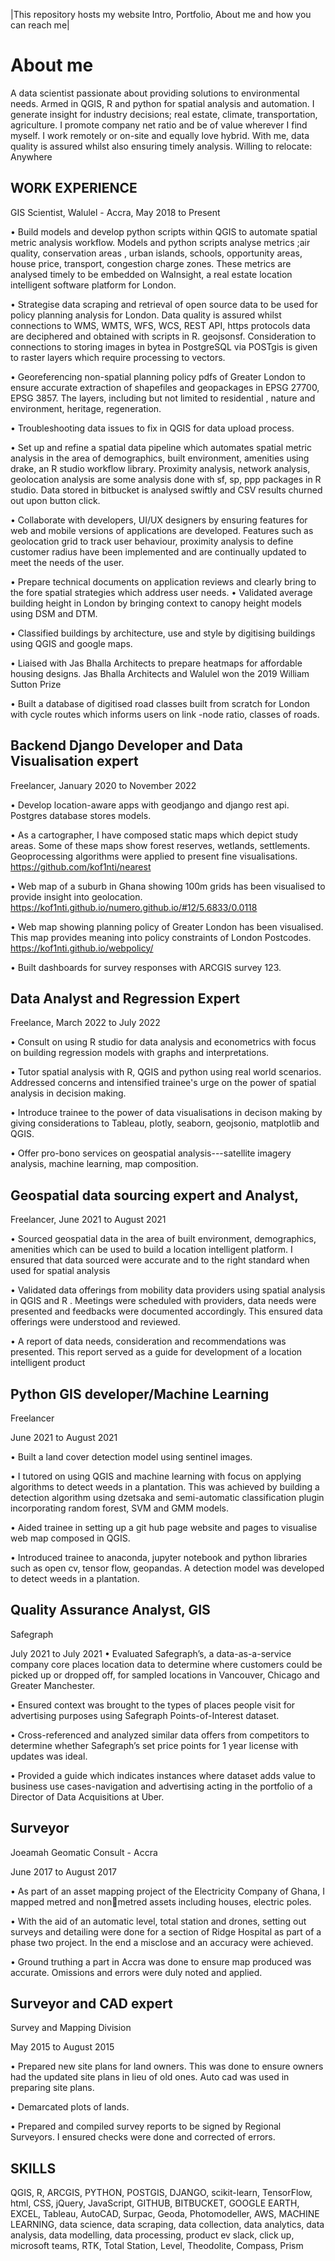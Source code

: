 |This repository hosts my website
Intro, 
Portfolio,
About me and 
how you can reach me|


# About me
A data scientist passionate about providing solutions to environmental needs. Armed in QGIS, R and
python for spatial analysis and automation. I generate insight for industry decisions; real estate,
climate, transportation, agriculture. I promote company net ratio and be of value wherever I find
myself. I work remotely or on-site and equally love hybrid. With me, data quality is assured whilst also
ensuring timely analysis.
Willing to relocate: Anywhere


## WORK EXPERIENCE
GIS Scientist,
Walulel - Accra, 
May 2018 to Present

• Build models and develop python scripts within QGIS to automate spatial metric analysis workflow.
Models and python scripts analyse metrics ;air quality, conservation areas , urban islands, schools,
opportunity areas, house price, transport, congestion charge zones. These metrics are analysed timely
to be embedded on WaInsight, a real estate location intelligent software platform for London.

• Strategise data scraping and retrieval of open source data to be used for policy planning analysis for
London. Data quality is assured whilst connections to WMS, WMTS, WFS, WCS, REST API, https protocols
data are deciphered and obtained with scripts in R. geojsonsf. Consideration to connections to storing
images in bytea in PostgreSQL via POSTgis is given to raster layers which require processing to vectors.

• Georeferencing non-spatial planning policy pdfs of Greater London to ensure accurate extraction
of shapefiles and geopackages in EPSG 27700, EPSG 3857. The layers, including but not limited to
residential , nature and environment, heritage, regeneration.

• Troubleshooting data issues to fix in QGIS for data upload process.

• Set up and refine a spatial data pipeline which automates spatial metric analysis in the area of
demographics, built environment, amenities using drake, an R studio workflow library. Proximity analysis,
network analysis, geolocation analysis are some analysis done with sf, sp, ppp packages in R studio. Data
stored in bitbucket is analysed swiftly and CSV results churned out upon button click.

• Collaborate with developers, UI/UX designers by ensuring features for web and mobile versions of
applications are developed. Features such as geolocation grid to track user behaviour, proximity analysis
to define customer radius have been implemented and are continually updated to meet the needs of
the user.

• Prepare technical documents on application reviews and clearly bring to the fore spatial strategies
which address user needs.
• Validated average building height in London by bringing context to canopy height models using DSM
and DTM.

• Classified buildings by architecture, use and style by digitising buildings using QGIS and google maps.

• Liaised with Jas Bhalla Architects to prepare heatmaps for affordable housing designs. Jas Bhalla
Architects and Walulel won the 2019 William Sutton Prize

• Built a database of digitised road classes built from scratch for London with cycle routes which informs
users on link -node ratio, classes of roads.


## Backend Django Developer and Data Visualisation expert
Freelancer,
January 2020 to November 2022

• Develop location-aware apps with geodjango and django rest api. Postgres database stores models.

• As a cartographer, I have composed static maps which depict study areas. Some of these maps
show forest reserves, wetlands, settlements. Geoprocessing algorithms were applied to present fine
visualisations. https://github.com/kof1nti/nearest

• Web map of a suburb in Ghana showing 100m grids has been visualised to provide insight into
geolocation. https://kof1nti.github.io/numero.github.io/#12/5.6833/0.0118

• Web map showing planning policy of Greater London has been visualised. This map provides meaning
into policy constraints of London Postcodes. https://kof1nti.github.io/webpolicy/

• Built dashboards for survey responses with ARCGIS survey 123.




## Data Analyst and Regression Expert
Freelance,
March 2022 to July 2022

• Consult on using R studio for data analysis and econometrics with focus on building regression models
with graphs and interpretations.

• Tutor spatial analysis with R, QGIS and python using real world scenarios. Addressed concerns and
intensified trainee's urge on the power of spatial analysis in decision making.

• Introduce trainee to the power of data visualisations in decison making by giving considerations to
Tableau, plotly, seaborn, geojsonio, matplotlib and QGIS.

• Offer pro-bono services on geospatial analysis---satellite imagery analysis, machine learning, map
composition.


## Geospatial data sourcing expert and Analyst,
Freelancer,
June 2021 to August 2021

• Sourced geospatial data in the area of built environment, demographics, amenities which can be used to
build a location intelligent platform. I ensured that data sourced were accurate and to the right standard
when used for spatial analysis

• Validated data offerings from mobility data providers using spatial analysis in QGIS and R . Meetings
were scheduled with providers, data needs were presented and feedbacks were documented accordingly.
This ensured data offerings were understood and reviewed.

• A report of data needs, consideration and recommendations was presented. This report served as a
guide for development of a location intelligent product

## Python GIS developer/Machine Learning

Freelancer

June 2021 to August 2021

• Built a land cover detection model using sentinel images.

• I tutored on using QGIS and machine learning with focus on applying algorithms to detect weeds in
a plantation. This was achieved by building a detection algorithm using dzetsaka and semi-automatic
classification plugin incorporating random forest, SVM and GMM models.

• Aided trainee in setting up a git hub page website and pages to visualise web map composed in QGIS.

• Introduced trainee to anaconda, jupyter notebook and python libraries such as open cv, tensor flow,
geopandas. A detection model was developed to detect weeds in a plantation.


## Quality Assurance Analyst, GIS
Safegraph

July 2021 to July 2021
• Evaluated Safegraph’s, a data-as-a-service company core places location data to determine where 
customers could be picked up or dropped off, for sampled locations in Vancouver, Chicago and 
Greater Manchester. 

• Ensured context was brought to the types of places people visit for advertising purposes using 
Safegraph Points-of-Interest dataset.

• Cross-referenced and analyzed similar data offers from competitors to determine whether Safegraph’s 
set price points for 1 year license with updates was ideal.

• Provided a guide which indicates instances where dataset adds value to business use cases-navigation 
and advertising acting in the portfolio of a Director of Data Acquisitions at Uber.

## Surveyor

Joeamah Geomatic Consult - Accra

June 2017 to August 2017

• As part of an asset mapping project of the Electricity Company of Ghana, I mapped metred and nonmetred assets including houses, electric poles.

• With the aid of an automatic level, total station and drones, setting out surveys and detailing were
done for a section of Ridge Hospital as part of a phase two project. In the end a misclose and an accuracy
were achieved.

• Ground truthing a part in Accra was done to ensure map produced was accurate. Omissions and errors
were duly noted and applied.

## Surveyor and CAD expert

Survey and Mapping Division

May 2015 to August 2015

• Prepared new site plans for land owners. This was done to ensure owners had the updated site plans
in lieu of old ones. Auto cad was used in preparing site plans.

• Demarcated plots of lands.

• Prepared and compiled survey reports to be signed by Regional Surveyors. I ensured checks were
done and corrected of errors.


## SKILLS
QGIS, R, ARCGIS, PYTHON, POSTGIS, DJANGO, scikit-learn, TensorFlow, html, CSS, jQuery, 
JavaScript, GITHUB, BITBUCKET, GOOGLE EARTH, EXCEL, Tableau, AutoCAD, Surpac, Geoda, 
Photomodeller, AWS, MACHINE LEARNING, data science, data scraping, data collection, data 
analytics, data analysis, data modelling, data processing, product ev slack, click up, microsoft teams, 
RTK, Total Station, Level, Theodolite, Compass, Prism 

